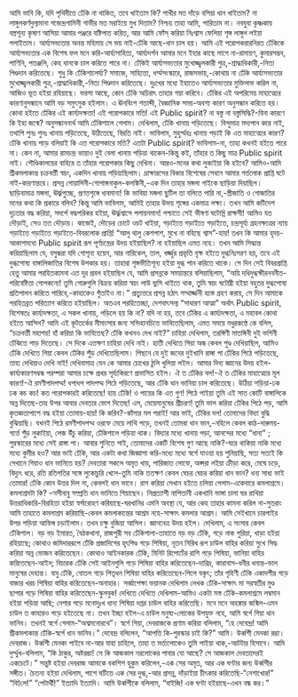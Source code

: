 আমি ভাবি কি, যদি পৃথিবীতে ঢেঁকি না থাকিত, তবে খাইতাম কি? পাখীর মত দাঁড়ে বসিয়া ধান খাইতাম? না লাঙ্গুলকর্ণদুল্যমানা গজেন্দ্রগামিনী গাভীর মত মরাইয়ে মুখ দিতাম? নিশ্চয় তাহা আমি, পারিতাম না। নবযুবা কৃষ্ণকায় বস্ত্রশূন্য কৃষাণ আসিয়া আমার পঞ্জরে যষ্টিপাত করিত, আর আমি ফোঁস্ করিয়া নিঃশ্বাস ফেলিয়া শৃঙ্গ লাঙ্গুল লইয়া পলাইতাম। আর্য্যসভ্যতার অনন্ত মহিমায় সে ভয় নাই-ঢেঁকি আছে-ধান চাল হয়। আমি এই পরোপকরারনিরত ঢেঁকিকে আর্য্যসভ্যতার এক বিশেষ ফল মনে করি-আর্য্যসাহিত্য, আর্য্যদর্শন আমার মনে ইহার কাছে লাগে না-রামায়ণ, কুমারসম্ভব, পাণিনি, পতঞ্জলি, কেহ ধানকে চাল করিতে পারে না। ঢেঁকিই আর্য্যসভ্যতার মুখোজ্জ্বলকারী পুত্র,-শ্রাদ্ধাধিকারী,-নিত্য পিণ্ডদান করিতেছে। শুধু কি ঢেঁকিশালের্য্য? সমাজে, সাহিত্যে, ধর্ম্মসংস্কারে, রাজসভায়,-কোথায় না ঢেঁকি আর্য্যসভ্যতার মুখোজ্জ্বলকারী পুত্র,-শ্রাদ্ধাধিকারী,-নিত্য পিণ্ডদান করিতেছে। দুঃখের মধ্যে ইহাতেও আর্য্যসভ্যতার মুক্তিলাভ করিল না, আজিও ভূত হইয়া রহিয়াছে। ভরসা আছে, কোন ঢেঁকি অচিরাৎ তাহার গয়া করিবে। ঢেঁকির এই অপরিমেয় মাহাত্ম্যের কারণানুসন্ধানে আমি বড় সমুৎসুক হইলাম। এ ঊনবিংশ শতাব্দী, বৈজ্ঞানিক সময়-অবশ্য কারণ অনুসন্ধান করিতে হয়। কোথা হইতে ঢেঁকির এই কার্য্যদক্ষতা! এই পরোপকারে মতি! এই Public spirit? না বস্তু না বস্তুসিদ্ধি?-বিনা কারণে কি ইহা জন্মে? অনুসন্ধাননার্থ আমি ঢেঁকিশালে গেলাম। দেখিলাম, ঢেঁকি খানায় পড়িতেছে। বিন্দুমাত্র মদ্যপান করে নাই, তথাপি পুনঃ পুনঃ খানায় পড়িতেছে, উঠিতেছে, বিরতি নাই। ভাবিলাম, মুহুর্ম্মহঃ খানায় পড়াই কি এত মাহাত্ম্যের কারণ? ঢেঁকি খানায় পড়ে বলিয়াই কি এত পরোপকারে মতি? এতটা Public spirit? ভাবিলাম-না, তাহা কখনই হইতে পারে না। কেন না, আমার রামচন্দ্র ভায়াও দুই বেলা খানায় পড়িয়া থাকেন-কিন্তু কই, তাঁহার ত কিছু মাত্র Public spirit নাই। শৌণ্ডিকালয়ের বাহিরে ত তাঁহার পরোপকার কিছু দেখিনা। আরও-মনের কথা লুকাইয়া কি হইবে? আমিও-আমি শ্রীকমলাকান্ত চক্রবর্ত্তী স্বয়ং, একদিন খানায় পড়িয়াছিলাম। দ্রাক্ষারসের বিকার বিশেষের সেবনে আমার গর্ত্তলোক প্রাপ্তি ঘটে নাই-কারণান্তরে। প্রসন্ন গোয়ালিনী-গোপাঙ্গনাকুল-কলঙ্কিনী,-এক দিন তাহার মঙ্গলা গাইকে ছাড়িয়া দিয়াছিল। ছাড়িবামাত্র মঙ্গলা, ঊর্দ্ধ্বপুচ্ছে, প্রণতশৃঙ্গে ধাবমানা! কি ভাবিয়া মঙ্গলা ছুটিল তা বলিতে পারি না,-স্ত্রীজাতি ও গোজাতির মনের কথা কি প্রকারে বলিব? কিন্তু আমি ভাবিলাম, আমিই তাহার উভয় শৃঙ্গের একমাত্র লক্ষ্য। তখন আমি কটিদেশ দৃঢ়তার বদ্ধ করিয়া, সদর্পে বদ্ধপরিকর হইয়া, ঊর্দ্ধ্বশ্বাসে পলায়নমান! পশ্চাতে সেই ভীষণা ঘটোধ্নি রাক্ষসী! আমিও যত দৌড়াই, সেও তত দৌড়ায়। কাজেই, দৌড়ের চোটে ওচট খাইয়া, গড়াইতে গড়াইতে গড়াইতে, চন্দ্রসূর্য্য গ্রহনক্ষত্রের ন্যায় গড়াইতে গড়াইতে গড়াইতে-বিবরলোক প্রাপ্তি! “আলু থালু কেশপাশ, মুখে না বহিছে শ্বাস”-হায়! তখন কি আমার হৃদয়-আকাশমধ্যে Public spirit রূপ পূর্ণচন্দ্রের উদয় হইয়াছিল? না হইয়াছিল এমত নহে। তখন আমি সিদ্ধান্ত করিয়াছিলাম যে, বসুন্ধরা যদি গোশূন্য হয়েন, আর নারিকেল, তাল, খর্জ্জুর প্রভৃতি বৃক্ষ হইতে দুগ্ধনিঃসরণ হয়, তবে এই দুগ্ধপোষ্য বাঙ্গালিজাতির বিশেষ উপকার হয়। তাহারা শৃঙ্গভীতিশূন্য হইয়া দুগ্ধ পান করিতে থাকে। সে দিন সেই বিবরপ্রাপ্তি হেতু আমার পরহিতকামনা এত দূর প্রবল হইয়াছিল যে, আমি প্রসন্নকে সময়ান্তরে বলিয়াছিলাম, “অয়ি দধিদুগ্ধক্ষীরনবনীত-পরিবেষ্টিতা গোপকন্যে! তুমি গোরুগুলি বিক্রয় করিয়া স্বয়ং লাউ ভুসি খাইতে থাক, তুমি স্বয়ং ঘটোঘ্নী হইয়া বহুতর দুগ্ধপোষ্য প্রতিপালন করিতে পারিবে,-কাহাকেও গুঁতাইও না।” প্রত্যুত্তরে প্রসন্ন হঠাৎ সম্মার্জ্জনী হস্তে গ্রহণ করায়, সে দিন আমাকে পরহিতব্রত পরিত্যাগ করিতে হইয়াছিল। অতএব পরহিতেচ্ছা, দেশবাৎসল্য “সাধারণ আত্মা” অর্থাৎ Public spirit, বিশেষতঃ কার্য্যদক্ষতা, এ সকল খানায়, পড়িলে হয় কি না? যদি না হয়, তবে ঢেঁকির এ কার্য্যদক্ষতা, এ মহাবল কোথা হইতে আসিল? আমি এই কূটতর্কের মীমাংসার জন্য সন্দিহানচিত্তে ভাবিতেছিলাম, এমত সময়ে মধুরকণ্ঠে কে বলিল, “চক্রবর্ত্তী মহাশয়! হাঁ করিয়া কি ভাবিতেছ? ঢেঁকি কখনও দেখ নাই?” চাহিয়া দেখিলাম, তরঙ্গিণী মাতঙ্গিনী দুই ভগিনী ঢেঁকিতে পাড় দিতেছে। সে দিকে এতক্ষণ চাহিয়া দেখি নাই। হাতী দেখিতে গিয়া অন্ধ কেবল শুণ্ড দেখিয়াছিল, আমিও ঢেঁকি দেখিতে গিয়া কেবল ঢেঁকির শুঁড় দেখিতেছিলাম। পিছনে যে দুই জনের দুইখানি রাঙ্গা পা ঢেঁকির পিঠে পড়িতেছে, তাহা দেখিয়াও দেখি নাই! দেখিবামাত্র যেন কে আমার চোখের ঠুলি খুলিয়া লইল। আমার দিব্য জ্ঞানের উদয় হইল-কার্য্যকারণসম্বন্ধ পরম্পরা আমার চক্ষে প্রখর সূর্য্যকিরণে প্রভাসিত হইল। ঐ ত ঢেঁকির বল!-ঐ ত ঢেঁকির মাহাত্ম্যের মূল কারণ!-ঐ রমণীপাদপদ্ম! ধপাধপ পাদপদ্ম পিঠে পড়িতেছে, আর ঢেঁকি ধান ভানিয়া চাল করিতেছে। উঠিয়া পড়িয়া-ঢক ঢক কচ কচ! কত পরোপকারই করিতেছে! হায় ঢেঁকি! ও পায়ের কি এত গুণ! পিঠে পাইয়া তুমি এই সাত কোটি বাঙ্গালিকে অন্ন দিতেছ-তার উপর আবার দেবতার ভোগ দিতেছ! এস, মেয়েমানুষের শ্রীচরণ! তুমি ভাল করিয়া ঢেঁকির পিঠে পড়, আমি কৃতজ্ঞতাপাশে বদ্ধ হইয়া তোমায়-হায়! কি করিব?-কাঁসার মল পরাই! আর ভাই, ঢেঁকির দল! তোমাদের বিদ্যা বুদ্ধি বুঝিয়াছি। যখনই পিঠে রমণীপাদপদ্ম ওরফে মেয়ে লাথি পড়ে, তখনই তোমরা ধান ভান,-নহিলে কেবল কাঠ-দারুময়-গর্ত্তে শুঁড় লুকাইয়া, লেজ উঁচু করিয়া, ঢেঁকিশালে পড়িয়া থাক। বিদ্যার মধ্যে খানায় পড়া, আনন্দের মধ্যে “ধান্য” ; পুরস্কারের মধ্যে সেই রাঙ্গা পা। আবার শুনিতে পাই, তোমাদের একটি বিশেষ গুণ আছে নাকি?-ঘরে থাকিয়া নাকি মধ্যে মধ্যে কুমীর হও? আর ভাই ঢেঁকি, আর একটা কথা জিজ্ঞাসা করি-মধ্যে মধ্যে স্বর্গে যাওয়া হয় শুনিয়াছি, সত্য সত্যই কি সেখানে গিয়াও ধান ভানিতে হয়? দেবতারা সকলে অমৃত খায়, পারিজাত লোফে, অপ্সরা লইয়া ক্রীড়া করে, মেঘে চড়ে, বিদ্যুৎ ধরে, রতি রতিপতির সঙ্গে লুকোচুরি খেলে-তুমি নাকি ততক্ষণ কেবল ঘেচর ঘেচর করিয়া ধান ভান? ধন্য সাধ্য ভাই তোমার! ঢেঁকি কোন উত্তর দিল না, কেবলই ধান ভানে। রাগ করিয়া সেখান হইতে চলিয়া গেলাম-একেবারে কমলাশ্রমে। কমলাশ্রমটা কি? ৺নসীবাবু সম্প্রতি ধান ভানিতে গিয়াছেন। নিপ্রত্যাশী নাপিতানী একখানি ভাঙ্গা চালা ঘর রাখিয়া উত্তরাধিকারি-বিরহিতা হইয়া স্বর্গারোহণ করিয়াছে-ঘরখানির এমনি অবস্থা যে, আর কেহ তাহার কামনা করিল না-সুতরাং আমি তাহাতে কমলাশ্রম করিয়াছি-কেবল কমলাকান্তের আশ্রম নহে-সাক্ষাৎ কমলার আশ্রম। আমি সেইখানে চারপাইর উপর পড়িয়া আফিঙ্গ চড়াইলাম। তখন চক্ষু বুজিয়া আসিল। জ্ঞাননেত্র উদয় হইল। দেখিলাম, এ সংসার কেবল ঢেঁকিশাল। বড় বড় ইমারত, বৈঠকখানা, রাজপুরী সব ঢেঁকিশালা-তাহাতে বড় বড় ঢেঁকি, গড়ে নাক পুরিয়া, খাড়া হইয়া রহিয়াছে; কোথাও জমিদাররূপে ঢেঁকি প্রজাদিগের হৃৎপিণ্ড গড়ে পিষিয়া, নূতন নিরিখ রূপ চাউল বাহির করিয়া সুখে সিদ্ধ করিয়া অন্ন ভোজন করিতেছেন। কোথাও আইনকারক ঢেঁকি, মিনিট রিপোর্টের রাশি গড়ে পিষিয়া, ভানিয়া বাহির করিতেছেন-আইন; বিচারক ঢেঁকি সেই আইনগুলি গড়ে পিষিয়া বাহির করিতেছেন-দারিদ্র, কারাবাস-ধনীর ধনান্ত-ভাল মানুষের দেহান্ত। বাবু ঢেঁকি, বোতল গড়ে পিতৃধন পিষিয়া বাহির করিতেছেন-পিলে যকৃৎ; তাঁর গৃহিণী ঢেঁকি একাদশীর গড়ে বাজার খরচ পিষিয়া বাহির করিতেছেন-অনাহার। সর্ব্বাপেক্ষা ভয়ানক দেখিলাম লেখক ঢেঁকি-সাক্ষাৎ মা সরস্বতীর মুণ্ড ছাপার গড়ে পিষিয়া বাহির করিতেছেন-স্কুলবুক! দেখিতে দেখিতে দেখিলাম-আমিও একটা মস্ত ঢেঁকি-কমলাশ্রমে লম্বমান হইয়া পড়িয়া আছি; নেশার গড়ে মনোদুঃখ ধান্য পিষিয়া দপ্তর চাউল বাহির করিতেছি। মনে মনে অহঙ্কার জন্মিল-এমন চাউল ত কাহারও গড়ে হইতেছে না। তখন ইচ্ছা হইল-এ চাউল মনুষ্য-লোকের উপযুক্ত নহে, আমি স্বর্গে গিয়া ধান ভানিব। তখনই স্বর্গে গেলাম-“অশ্বমনোরথে”। স্বর্গে গিয়া, দেবরাজকে প্রণাম করিয়া বলিলাম, “হে দেবেন্দ্র! আমি শ্রীকমলাকান্ত ঢেঁকি-স্বর্গে ধান ভানিব।” দেবেন্দ্র বলিলেন, “আপত্তি কি-পুরস্কার চাই কি?” আমি। উর্ব্বশী মেনকা রম্ভা। দেবরাজ। উর্ব্বশী মেনকা পাইবে না-আর যাহা চাহিলে, তাহা ত মর্ত্ত্যলোকেও তুমি পাইয়া থাক,-আটটার হিসাবে। আমি দুর্ম্মুখ-বলিলাম, “কি ঠাকুর, অষ্টরম্ভা! সে কি আজকাল নরলোকের পাবার যো আছে? সে আজকাল দেবতাদেরই একচেটে।” সন্তুষ্ট হইয়া দেবরাজ আমাকে বকশিশ হুকুম করিলেন,-এক সের অমৃত, আর এক ঘণ্টার জন্য উর্ব্বশীর সঙ্গীত। চৈতন্য হইয়া দেখিলাম, পাশে ঘটিতে এক সের দুগ্ধ,-আর প্রসন্ন, দাঁড়াইয়া চীৎকার করিতেছি-“নেশাখোর!” “বিট্‌লে!” “পেটার্থী!” ইত্যাদি ইত্যাদি। আমি উর্ব্বশীকে বলিলাম, “বাইজি! এক ঘণ্টা হইয়াছে-এখন বন্ধ কর।”
